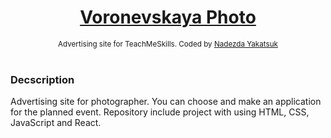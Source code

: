 <h1 align="center"><a href="https://diploma-main.pages.dev/">Voronevskaya Photo </a></h1>
<div align="center">
  <sub>Advertising site for TeachMeSkills. Coded by 
  <a href="https://github.com/nadejda-vs">Nadezda Yakatsuk </a>
  </a>
</div>

<br/>

### Decscription

Advertising site for photographer.
You can choose and make an application for the planned event.
Repository include project with using HTML, CSS, JavaScript and React.

